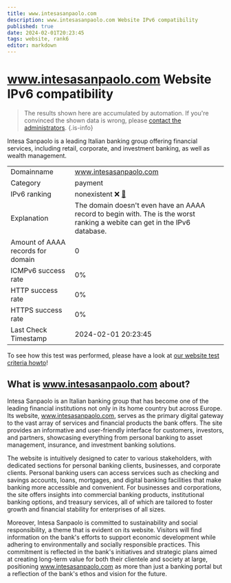 ```yaml
---
title: www.intesasanpaolo.com
description: www.intesasanpaolo.com Website IPv6 compatibility
published: true
date: 2024-02-01T20:23:45
tags: website, rank6
editor: markdown
---
```


# www.intesasanpaolo.com Website IPv6 compatibility

> The results shown here are accumulated by automation. If you're convinced the shown data is wrong, please [contact the administrators](/howto/chat). 
{.is-info}

Intesa Sanpaolo is a leading Italian banking group offering financial services, including retail, corporate, and investment banking, as well as wealth management.


|   |   |
| - | - |
| Domainname | www.intesasanpaolo.com
| Category | payment |
| IPv6 ranking | nonexistent :x: [🔗](/howto/ranking) |
| Explanation | The domain doesn't even have an AAAA record to begin with. The is the worst ranking a webite can get in the IPv6 database. |
| Amount of AAAA records for domain | 0 |
| ICMPv6 success rate | 0%|
| HTTP success rate | 0% |
| HTTPS success rate | 0% |
| Last Check Timestamp | 2024-02-01 20:23:45 |

To see how this test was performed, please have a look at [our website test criteria howto](/howto/testcriteria/website)!


## What is www.intesasanpaolo.com about?
Intesa Sanpaolo is an Italian banking group that has become one of the leading financial institutions not only in its home country but across Europe. Its website, www.intesasanpaolo.com, serves as the primary digital gateway to the vast array of services and financial products the bank offers. The site provides an informative and user-friendly interface for customers, investors, and partners, showcasing everything from personal banking to asset management, insurance, and investment banking solutions.

The website is intuitively designed to cater to various stakeholders, with dedicated sections for personal banking clients, businesses, and corporate clients. Personal banking users can access services such as checking and savings accounts, loans, mortgages, and digital banking facilities that make banking more accessible and convenient. For businesses and corporations, the site offers insights into commercial banking products, institutional banking options, and treasury services, all of which are tailored to foster growth and financial stability for enterprises of all sizes.

Moreover, Intesa Sanpaolo is committed to sustainability and social responsibility, a theme that is evident on its website. Visitors will find information on the bank's efforts to support economic development while adhering to environmentally and socially responsible practices. This commitment is reflected in the bank's initiatives and strategic plans aimed at creating long-term value for both their clientele and society at large, positioning www.intesasanpaolo.com as more than just a banking portal but a reflection of the bank's ethos and vision for the future.


